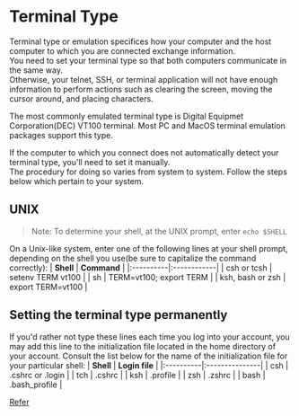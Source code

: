 # Terminal Type
  Terminal type or emulation specifices how your computer and the host computer to which you are connected exchange information.  
  You need to set your terminal type so that both computers communicate in the same way.  
  Otherwise, your telnet, SSH, or terminal application will not have enough information to perform actions such as clearing the screen, moving the cursor around, and placing characters.  

The most commonly emulated terminal type is Digital Equipmet Corporation(DEC) VT100 terminal. Most PC and MacOS terminal emulation packages support this type.  

If the computer to which you connect does not automatically detect your terminal type, you'll need to set it manually.  
The procedury for doing so varies from system to system. Follow the steps below which pertain to your system.  

## UNIX
> Note: To determine your shell, at the UNIX prompt, enter `echo $SHELL`

On a Unix-like system, enter one of the following lines at your shell prompt, depending on the shell you use(be sure to capitalize the command correctly):
| **Shell** | **Command** |
|:----------|:------------|
| csh or tcsh | setenv TERM vt100 |
| sh          | TERM=vt100; export TERM |
| ksh, bash or zsh | export TERM=vt100 | 

## Setting the terminal type permanently
If you'd rather not type these lines each time you log into your account, you may add this line to the initialization file located in the home directory of your account. Consult the list below for the name of the initialization file for your particular shell:
| **Shell** | **Login file** |
|:----------|:---------------|
| csh       | .cshrc or .login |
| tch       | .cshrc           |
| ksh       | .profile         |
| zsh       | .zshrc           |
| bash      | .bash_profile    |

[Refer](https://kb.iu.edu/d/acpy)
